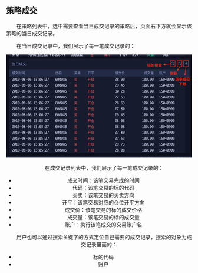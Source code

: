 ## 策略成交

&emsp;&emsp;在策略列表中，选中需要查看当日成交记录的策略后，页面右下方就会显示该策略的当日成交记录。

&emsp;&emsp;在当日成交记录中，我们展示了每一笔成交记录的：

<div align=center><img src="/images/str_deal.png" width="640" height="280" alt = "当日成交">

&emsp;&emsp;在成交记录列表中，我们展示了每一笔成交记录的：

- 成交时间：该笔交易完成的时间
- 代码：该笔交易的标的代码
- 买卖：该笔交易的买卖方向
- 开平：该笔交易对应的仓位开平方向
- 成交价：该笔交易的标的成交价格
- 成交量：该笔交易的标的成交量
- 账户：执行该笔成交的交易账户名

&emsp;&emsp;用户也可以通过搜索关键字的方式定位自己需要的成交记录，搜索的对象为成交记录里面的：

- 标的代码
- 账户

